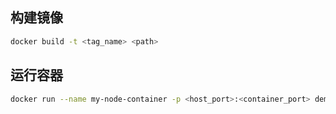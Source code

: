 ## 构建镜像

```bash
docker build -t <tag_name> <path>
```

## 运行容器

```bash
docker run --name my-node-container -p <host_port>:<container_port> demo
```

